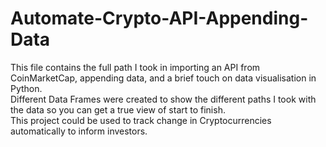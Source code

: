 # Automate-Crypto-API-Appending-Data

This file contains the full path I took in importing an API from CoinMarketCap, appending data, and a brief touch on data visualisation in Python.<br>
Different Data Frames were created to show the different paths I took with the data so you can get a true view of start to finish.<br>
This project could be used to track change in Cryptocurrencies automatically to inform investors.
